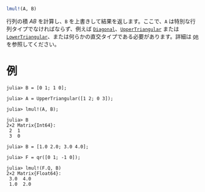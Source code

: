 ```julia
lmul!(A, B)
```

行列の積 $AB$ を計算し、`B` を上書きして結果を返します。ここで、`A` は特別な行列タイプでなければならず、例えば [`Diagonal`](@ref)、[`UpperTriangular`](@ref) または [`LowerTriangular`](@ref)、または何らかの直交タイプである必要があります。詳細は [`QR`](@ref) を参照してください。

# 例

```jldoctest
julia> B = [0 1; 1 0];

julia> A = UpperTriangular([1 2; 0 3]);

julia> lmul!(A, B);

julia> B
2×2 Matrix{Int64}:
 2  1
 3  0

julia> B = [1.0 2.0; 3.0 4.0];

julia> F = qr([0 1; -1 0]);

julia> lmul!(F.Q, B)
2×2 Matrix{Float64}:
 3.0  4.0
 1.0  2.0
```
